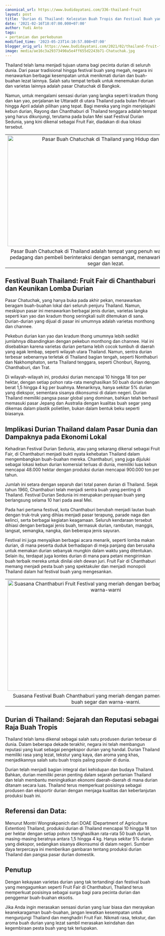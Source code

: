 ```yaml
---
canonical_url: https://www.budidayatani.com/336-thailand-fruit
layout: post
title: 'Durian di Thailand: Kelezatan Buah Tropis dan Festival Buah yang Mengagumkan'
date: '2021-02-16T18:07:00.000+07:00'
author: Yudi Anto
tags:
- pertanian dan perkebunan
modified_time: '2023-05-23T14:10:57.808+07:00'
blogger_orig_url: https://www.budidayatani.com/2021/02/thailand-fruit-fair-dan-durian.html
image: media/ae16c3a29373490a5e4ff655d2243b71-Chatuchak.jpg
---
```

<p>Thailand telah lama menjadi tujuan utama bagi pecinta durian di seluruh dunia. Dari pasar tradisional hingga festival buah yang megah, negara ini menawarkan berbagai kesempatan untuk menikmati durian dan buah-buahan lezat lainnya. Salah satu tempat terbaik untuk menemukan durian dan varietas lainnya adalah pasar Chatuchak di Bangkok.</p><p>Namun, untuk mengalami sensasi durian yang langka seperti kradum thong dan kan yao, perjalanan ke Uttaradit di utara Thailand pada bulan Februari hingga April adalah pilihan yang tepat. Bagi mereka yang ingin menjelajahi kebun durian, Rayong dan Chanthaburi di Thailand tenggara adalah tempat yang harus dikunjungi, terutama pada bulan Mei saat Festival Durian Sedunia, yang kini dikenal sebagai Fruit Fair, diadakan di dua lokasi tersebut.</p><table align="center" cellpadding="0" cellspacing="0" class="tr-caption-container" style="margin-left: auto; margin-right: auto;"><tbody><tr><td style="text-align: center;"><a href="https://blogger.googleusercontent.com/img/b/R29vZ2xl/AVvXsEjwwEAekfhfknephP3Ubl8vtfo3Fz8eikvxJcU-E3KljgpnE2kfZBrZpsxLArDekE8HYg0kMQmmIfwOIjdqPvQvMQJ4spm_H6lasEJMM7VmrwQjClUhkV5aHgy1aKftBPrbZJAuH8rYuoh0CQJuwq6ZlRBI26lgSyON2IdSg-p1ypv5TEnFN1anlt8pzg/s2133/Chatuchak.jpg" imageanchor="1" style="margin-left: auto; margin-right: auto;"><img alt="Pasar Buah Chatuchak di Thailand yang Hidup dan Ramai" border="0" data-original-height="1200" data-original-width="2133" height="360" src="https://blogger.googleusercontent.com/img/b/R29vZ2xl/AVvXsEjwwEAekfhfknephP3Ubl8vtfo3Fz8eikvxJcU-E3KljgpnE2kfZBrZpsxLArDekE8HYg0kMQmmIfwOIjdqPvQvMQJ4spm_H6lasEJMM7VmrwQjClUhkV5aHgy1aKftBPrbZJAuH8rYuoh0CQJuwq6ZlRBI26lgSyON2IdSg-p1ypv5TEnFN1anlt8pzg/w640-h360/Chatuchak.jpg" title="Suasana Seru dan Hidup di Pasar Buah Chatuchak di Thailand" width="640" /></a></td></tr><tr><td class="tr-caption" style="text-align: center;">Pasar Buah Chatuchak di Thailand adalah tempat yang penuh warna, di mana para pedagang dan pembeli berinteraksi dengan semangat, menawarkan berbagai buah segar dan lezat.</td></tr></tbody></table><h2>Festival Buah Thailand: Fruit Fair di Chanthaburi dan Keunikan Lomba Durian</h2><p>Pasar Chatuchak, yang hanya buka pada akhir pekan, menawarkan beragam buah-buahan lokal dari seluruh penjuru Thailand. Namun, meskipun pasar ini menawarkan berbagai jenis durian, varietas langka seperti kan yao dan kradum thong seringkali sulit ditemukan di sana. Durian-durian yang dijual di pasar ini umumnya adalah varietas monthong dan channee.</p><p>Pekebun durian kan yao dan kradum thong umumnya lebih sedikit jumlahnya dibandingkan dengan pekebun monthong dan channee. Hal ini disebabkan karena varietas durian pertama lebih cocok tumbuh di daerah yang agak lembap, seperti wilayah utara Thailand. Namun, sentra durian terbesar sebenarnya terletak di Thailand bagian tengah, seperti Nonthaburi dan Nakhomphaton, serta Thailand tenggara, seperti Chonburi, Rayong, Chanthaburi, dan Trat.</p><p>Di wilayah-wilayah ini, produksi durian mencapai 10 hingga 18 ton per hektar, dengan setiap pohon rata-rata menghasilkan 50 buah durian dengan berat 1,5 hingga 4 kg per buahnya. Menariknya, hanya sekitar 5% durian yang diekspor, sementara sisanya dikonsumsi di dalam negeri. Durian Thailand memiliki pangsa pasar global yang dominan, bahkan telah berhasil memasuki pasar Jepang dan Australia dengan kualitas buah segar yang dikemas dalam plastik polietilen, bukan dalam bentuk beku seperti biasanya.</p><h2>Implikasi Durian Thailand dalam Pasar Dunia dan Dampaknya pada Ekonomi Lokal</h2><p>Kehadiran Festival Durian Sedunia, atau yang sekarang dikenal sebagai Fruit Fair, di Chanthaburi menjadi bukti nyata kehebatan Thailand dalam mengembangkan buah-buahan mereka. Chanthaburi, yang juga dijuluki sebagai lokasi kebun durian komersial terluas di dunia, memiliki luas kebun mencapai 48.000 hektar dengan produksi durian mencapai 900.000 ton per tahun.</p><p>Jumlah ini setara dengan separuh dari total panen durian di Thailand. Sejak tahun 1960, Chanthaburi telah menjadi sentra buah yang penting di Thailand. Festival Durian Sedunia ini merupakan perayaan buah yang berlangsung selama 10 hari pada awal Mei.</p><p>Pada hari pertama festival, kota Chanthaburi berubah menjadi lautan buah dengan truk-truk yang dihias menjadi pasar terapung, parade naga dan kelinci, serta berbagai kegiatan keagamaan. Seluruh kendaraan tersebut dihiasi dengan berbagai jenis buah, termasuk durian, rambutan, manggis, langsat, semangka, nangka, dan beberapa jenis sayuran.</p><p>Festival ini juga menyajikan berbagai acara menarik, seperti lomba makan durian, di mana peserta duduk berhadapan di meja panjang dan berusaha untuk memakan durian sebanyak mungkin dalam waktu yang ditentukan. Selain itu, terdapat juga kontes durian di mana para petani mengirimkan buah terbaik mereka untuk dinilai oleh dewan juri. Fruit Fair di Chanthaburi memang menjadi pesta buah yang spektakuler dan menjadi monopoli Thailand dalam hal festival buah yang mengesankan.</p><table align="center" cellpadding="0" cellspacing="0" class="tr-caption-container" style="margin-left: auto; margin-right: auto;"><tbody><tr><td style="text-align: center;"><a href="https://blogger.googleusercontent.com/img/b/R29vZ2xl/AVvXsEgaCKX6gJw4i9QfHB3ACf6xnZuJcKYH68gZtBGtb_gU0MvaQHmVfeXqovuu464VslOxQeRSmAyAQCs8myTA76yedADXo7nyrYYkVk2Av69TYRc0jkPjdkxdorVtoTUaslFykA0F4h89m_rY6d2yl0wuH7ZXoqx8DoLHShRrYhr9w5LIhE0E7Z91EZ9H_Q/s2133/Chanthaburi.jpg" imageanchor="1" style="margin-left: auto; margin-right: auto;"><img alt="Suasana Chanthaburi Fruit Festival yang meriah dengan berbagai buah segar dan warna-warni" border="0" data-original-height="1200" data-original-width="2133" height="360" src="https://blogger.googleusercontent.com/img/b/R29vZ2xl/AVvXsEgaCKX6gJw4i9QfHB3ACf6xnZuJcKYH68gZtBGtb_gU0MvaQHmVfeXqovuu464VslOxQeRSmAyAQCs8myTA76yedADXo7nyrYYkVk2Av69TYRc0jkPjdkxdorVtoTUaslFykA0F4h89m_rY6d2yl0wuH7ZXoqx8DoLHShRrYhr9w5LIhE0E7Z91EZ9H_Q/w640-h360/Chanthaburi.jpg" title="Suasana Chanthaburi Fruit Festival: Meriahnya Festival Buah dengan Aneka Warna dan Segarnya Buah-buahan" width="640" /></a></td></tr><tr><td class="tr-caption" style="text-align: center;">Suasana Festival Buah Chanthaburi yang meriah dengan pameran berbagai jenis buah segar dan warna-warni.</td></tr></tbody></table><h2>Durian di Thailand: Sejarah dan Reputasi sebagai Raja Buah Tropis</h2><p>Thailand telah lama dikenal sebagai salah satu produsen durian terbesar di dunia. Dalam beberapa dekade terakhir, negara ini telah membangun reputasi yang kuat sebagai pengekspor durian yang handal. Durian Thailand memiliki rasa yang lezat, tekstur yang kaya, dan aroma yang khas, menjadikannya salah satu buah tropis paling populer di dunia.</p><p>Durian telah menjadi bagian integral dari kehidupan dan budaya Thailand. Bahkan, durian memiliki peran penting dalam sejarah pertanian Thailand dan telah membantu meningkatkan ekonomi daerah-daerah di mana durian ditanam secara luas. Thailand terus memperkuat posisinya sebagai produsen dan eksportir durian dengan menjaga kualitas dan keberlanjutan produksi buah ini.</p><h2>Referensi dan Data:</h2><p>Menurut Montri Wongrakpanich dari DOAE (Department of Agriculture Extention) Thailand, produksi durian di Thailand mencapai 10 hingga 18 ton per hektar dengan setiap pohon menghasilkan rata-rata 50 buah durian, masing-masing beratnya antara 1,5 hingga 4 kg. Hanya sekitar 5% durian yang diekspor, sedangkan sisanya dikonsumsi di dalam negeri. Sumber daya terpercaya ini memberikan gambaran tentang produksi durian Thailand dan pangsa pasar durian domestik.</p><h2>Penutup</h2><p>Dengan kekayaan varietas durian yang tak tertandingi dan festival buah yang mengagumkan seperti Fruit Fair di Chanthaburi, Thailand terus memperkuat posisinya sebagai surga bagi para pecinta durian dan penggemar buah-buahan eksotis.</p><p>Jika Anda ingin merasakan sensasi durian yang luar biasa dan merayakan keanekaragaman buah-buahan, jangan lewatkan kesempatan untuk mengunjungi Thailand dan menghadiri Fruit Fair. Nikmati rasa, tekstur, dan aroma buah durian yang lezat sambil merasakan keindahan dan kegembiraan pesta buah yang tak terlupakan.</p>
